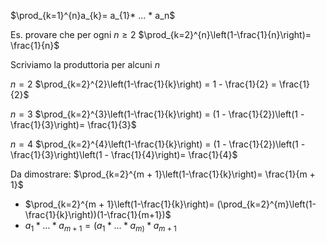 $\prod_{k=1}^{n}a_{k}= a_{1}* ... * a_n$


Es. provare che per ogni $n \geq 2$
$\prod_{k=2}^{n}\left(1-\frac{1}{n}\right)= \frac{1}{n}$

Scriviamo la produttoria per alcuni $n$

$n=2$             $\prod_{k=2}^{2}\left(1-\frac{1}{k}\right) = 1 - \frac{1}{2} = \frac{1}{2}$

$n=3$             $\prod_{k=2}^{3}\left(1-\frac{1}{k}\right) = (1 - \frac{1}{2})\left(1 - \frac{1}{3}\right)= \frac{1}{3}$

$n=4$             $\prod_{k=2}^{4}\left(1-\frac{1}{k}\right) = (1 - \frac{1}{2})\left(1 - \frac{1}{3}\right)\left(1 - \frac{1}{4}\right)= \frac{1}{4}$

Da dimostrare:
$\prod_{k=2}^{m + 1}\left(1-\frac{1}{k}\right)= \frac{1}{m + 1}$

- $\prod_{k=2}^{m + 1}\left(1-\frac{1}{k}\right)= (\prod_{k=2}^{m}\left(1-\frac{1}{k}\right))(1-\frac{1}{m+1})$
- $a_{1} * ... * a_{m+1} = (a_{1} * ... * a_{m)} * a_{m+1}$
